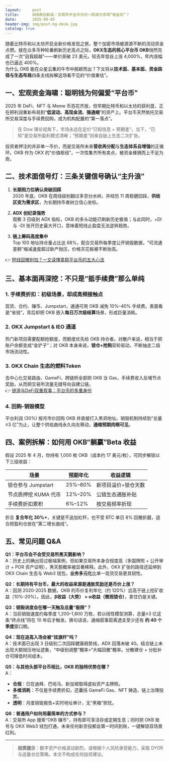 ```yaml
---
layout:     post
title:      OKB再创新高：交易所平台币为何一跃成为市场“吸金石”？
date:       2025-09-05
header-img: img/post-bg-desk.jpg
catalog: true
---
```


随着比特币和以太坊开启全新价格发现之旅，整个加密市场被源源不断的流动资金点燃。就在众多币种轮番刷新历史高点之际，**OKX生态的核心平台币 OKB**悄然完成了一次“自我超越”——单价突破 23 美元，较去年低谷上涨 4,000%，年内涨幅也已逼近 400%。  
为什么 OKB 能在众星云集的牛市中脱颖而出？下文将从**技术面、基本面、资金路径与生态布局**四条主线拆解这场看不见的“价值重估”。

## 一、宏观资金海啸：聪明钱为何偏爱“平台币”

2025 年 DeFi、NFT 与 Meme 币百花齐放，但早期比特币和以太坊的获利盘，正在把利润重新布局到“**低波动、高现金流、强通缩**”的资产上。平台币天然依托交易所交易深度与手续费回购，成为机构配置的“第一落点”。  

> 在 Dow 理论视角下，市场永远在定价“已知信息 + 预期差”。当下，“已知”是交易所盈利模式清晰；“预期差”则来自链上生态二次扩张。  

投资者押注的并非单一币价，而是交易所未来**营收再分配**与**生态体系自增强**的正循环。OKB 作为 OKX 的“价值枢纽”，一次性集齐所有卖点，被资金蜂拥而上不足为奇。

## 二、技术面信号灯：三条关键信号确认“主升浪”

1. **长期阻力位确认突破回踩**  
   2020 年底，OKB 在周线级别翻过多空分水岭，并经历 11 周稳健回踩，**供给区变为需求区**，为长期持币者树立信心坐标。

2. **ADX 创纪录强势**  
   观察 3 日级别 ADX 指标，OKB 的多头动能已刷新历史极值；与此同时，+DI 与 -DI 张开历史最大开口，意味着短线止盈盘无法逆转趋势。

3. **链上筹码高度集中**  
   Top 100 地址持仓量占比达 68%，配合交易所每季度公开销毁数据，“可流通差额”缩减速度超过新产抛压，价格天花板被不断抬高。

👉 [短线回撤别怕？一文读懂拿稳平台币的五大心法](https://okxdog.com/)

## 三、基本面再深挖：不只是“抵手续费”那么单纯

### 1. 手续费折扣：初级场景，却成高频接触点  
   现货、合约、赚币、Jumpstart，通通可用 OKB 减免 10%–40% 手续费。表面看是“省钱”，背后却把 OKB 嵌入**每日万次级结算**场景，形成巨量消耗。

### 2. OKX Jumpstart & IEO 通道  
   热门新项目需要配额抢额度，而额度优先给 OKB 持仓者。对散户来说，相当于把账户余额变成“金铲子”；对 OKB 本身来说，**锁仓+抢购**双轮驱动，不断抽走二级市场流动性。  

### 3. OKX Chain 生态的燃料Token  
   去中心化交易路由、GameFi、跨链桥全部把 OKB 当 Gas，手续费收入反哺节点奖励，从而把交易所流量无缝导向自建公链。  
   👉 [链游与DeFi双重叙事：平台币的多重身份](https://okxdog.com/)

### 4. 回购-销毁模型  
   平台利润 \(30%\) 按月市价回购 OKB 并直接打入黑洞地址。销毁机制持续到“总量≤3 亿”为止，让整个供给曲线永久向左移动，**通缩预期肉眼可见**。

## 四、案例拆解：如何用 OKB“躺赢”Beta 收益

假设 2025 年 4 月，你持有 1,000 枚 OKB（成本约 17 美元/枚），可同步解锁以下三组收益：  

| 场景 | 预期年化 | 收益逻辑 |
|---|---|---|
| 锁仓参与 Jumpstart | 25%–80% | 新项目溢价÷锁仓天数 |
| 节点质押挖 KUMA 代币 | 12%–20% | 公链生态通胀补贴 |
| 手续费折扣累积 | 6%–12% | 按交易频率折现 |

折合 **复合年化 30%+**，关键是不追加杠杆，也不受 BTC 单日 8% 回撤折磨，适合把盈利仓放在“第二增长曲线”。

## 五、常见问题 Q&A

**Q1：平台币会不会受交易所黑天鹅影响？**  
A：历史上的确出现过极端案例，但如果交易所本身合规度高（多国牌照 + 公开审计 + POR 资产证明），黑天鹅概率被显著稀释。此外，OKX 扩张的路径还延伸到 OKX Chain 生态与 Web3 钱包，**业务多元化**比单一现货交易更具韧性。

**Q2：长期持有平台币，最大的收益来源是通胀奖励还是币价上涨？**  
A：回测 2020-2025 数据，OKB 的币价复利年化（约 120%）远高于链上挖矿收益（10%-20%）。因此，**β收益（大势） > α收益（微观锁仓）**，拿住仍是关键。

**Q3：销毁进度会在哪一天触及总量“极限”？**  
A：当前销毁速度约每季度 1,200–1,800 万枚，若以线性模型测算，总量≥3 亿这条“终点线”将在 10 年后才触发。换句话说，通缩叙事距离透支至少还有 **约 40 个季度**窗口期。

**Q4：现在追高入场会被“挂旗杆”吗？**  
A：技术面已出现 3 日级别二次回踩健康趋势线，ADX 回落未破 40。结合链上未出现大额抛压地址迹象，“中级别调整”概率>“大幅回撤”概率。分散建仓 + 分批补仓可降低时间成本。

**Q5：与其他头部平台币相比，OKB 的独特优势在哪？**  
A：  
- **合规**：已在迪拜、巴哈马、新加坡取得虚拟资产主牌照。  
- **多维消耗**：不仅是手续费折扣，还囊括 GameFi Gas、NFT 铸造、链上治理投票。  
- **透明**：月度销毁报告+实时地址审计，无“黑箱”担忧。

**Q6：普通用户如何用最简单的方式参与？**  
A：交易所 App 搜索“OKB 赚币”，持有即可享活存或定期生息；同时把 OKB 账号与 OKX Web3 钱包打通，未来任何新空投都会第一时间到账，一键解锁双场景红利。

---

> **投资提示**：数字资产价格波动剧烈，请根据个人风险承受能力，采取 DYOR 与适量仓位策略。本文不构成任何投资建议。